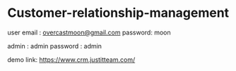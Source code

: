 # Customer-relationship-management

user email : overcastmoon@gmail.com
password: moon

admin : admin
password : admin

demo link: https://www.crm.justitteam.com/
